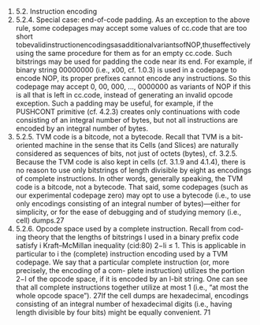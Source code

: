 1. 5.2. Instruction encoding
1. 5.2.4. Special case: end-of-code padding. As an exception to the above
rule, some codepages may accept some values of cc.code that are too short
tobevalidinstructionencodingsasadditionalvariantsofNOP,thuseffectively
using the same procedure for them as for an empty cc.code. Such bitstrings
may be used for padding the code near its end.
For example, if binary string 00000000 (i.e., x00, cf. 1.0.3) is used in a
codepage to encode NOP, its proper prefixes cannot encode any instructions.
So this codepage may accept 0, 00, 000, ..., 0000000 as variants of NOP if
this is all that is left in cc.code, instead of generating an invalid opcode
exception.
Such a padding may be useful, for example, if the PUSHCONT primitive
(cf. 4.2.3) creates only continuations with code consisting of an integral
number of bytes, but not all instructions are encoded by an integral number
of bytes.
1. 5.2.5. TVM code is a bitcode, not a bytecode. Recall that TVM is
a bit-oriented machine in the sense that its Cells (and Slices) are naturally
considered as sequences of bits, not just of octets (bytes), cf. 3.2.5. Because
the TVM code is also kept in cells (cf. 3.1.9 and 4.1.4), there is no reason
to use only bitstrings of length divisible by eight as encodings of complete
instructions. In other words, generally speaking, the TVM code is a bitcode,
not a bytecode.
That said, some codepages (such as our experimental codepage zero) may
opt to use a bytecode (i.e., to use only encodings consisting of an integral
number of bytes)—either for simplicity, or for the ease of debugging and of
studying memory (i.e., cell) dumps.27
1. 5.2.6. Opcode space used by a complete instruction. Recall from cod-
ing theory that the lengths of bitstrings l used in a binary prefix code satisfy
i
Kraft–McMillan inequality (cid:80) 2−li ≤ 1. This is applicable in particular to
i
the (complete) instruction encoding used by a TVM codepage. We say that
a particular complete instruction (or, more precisely, the encoding of a com-
plete instruction) utilizes the portion 2−l of the opcode space, if it is encoded
by an l-bit string. One can see that all complete instructions together utilize
at most 1 (i.e., “at most the whole opcode space”).
27If the cell dumps are hexadecimal, encodings consisting of an integral number of
hexadecimal digits (i.e., having length divisible by four bits) might be equally convenient.
71

